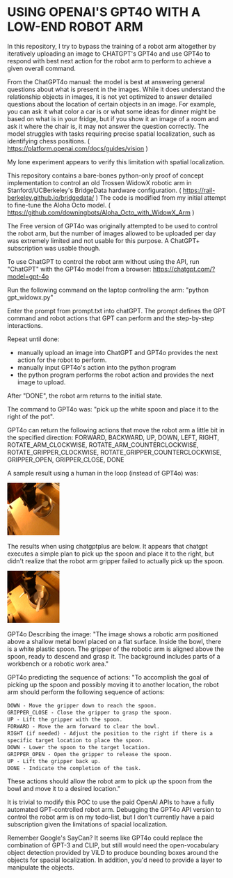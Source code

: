 # USING OPENAI'S GPT4O WITH A LOW-END ROBOT ARM

In this repository, I try to bypass the training of a robot arm altogether
by iteratively uploading an image to CHATGPT's GPT4o and use GPT4o to 
respond with best next action for the robot arm to perform to achieve a 
given overall command.

From the ChatGPT4o manual: the model is best at answering general questions about 
what is present in the images. While it does understand the relationship 
objects in images, it is not yet optimized to answer detailed questions 
about the location of certain objects in an image. For example, you can 
ask it what color a car is or what some ideas for dinner might be based 
on what is in your fridge, but if you show it an image of a room and ask 
it where the chair is, it may not answer the question correctly. The model 
struggles with tasks requiring precise spatial localization, such as 
identifying chess positions. 
( https://platform.openai.com/docs/guides/vision )

My lone experiment appears to verify this limitation with spatial localization.

This repository contains a bare-bones python-only proof of concept implementation 
to control an old Trossen WidowX robotic arm in Stanford/UCBerkeley's BridgeData hardware 
configuration. ( https://rail-berkeley.github.io/bridgedata/ ) The code is modified from my initial attempt to fine-tune 
the Aloha Octo model. ( https://github.com/downingbots/Aloha_Octo_with_WidowX_Arm )

The Free version of GPT4o was originally attempted to be used to control
the robot arm, but the number of images allowed to be uploaded per day was 
extremely limited and not usable for this purpose.  A ChatGPT+ subscription 
was usable though.

To use ChatGPT to control the robot arm without using the API, run "ChatGPT" 
with the GPT4o model from a browser:
https://chatgpt.com/?model=gpt-4o 

Run the following command on the laptop controlling the arm:
"python gpt_widowx.py"

Enter the prompt from prompt.txt into chatGPT. The prompt defines the 
GPT command and robot actions that GPT can perform and the step-by-step
interactions.

Repeat until done:
  - manually upload an image into ChatGPT and GPT4o provides the next 
    action for the robot to perform.  
  - manually input GPT4o's action into the python program
  - the python program performs the robot action and provides the next
    image to upload.

After "DONE", the robot arm returns to the initial state. 

The command to GPT4o was: "pick up the white spoon and place it to the right of the pot".

GPT4o can return the following actions that move the robot arm a little bit in the specified
direction: FORWARD, BACKWARD, UP, DOWN, LEFT, RIGHT, 
ROTATE_ARM_CLOCKWISE, ROTATE_ARM_COUNTERCLOCKWISE, 
ROTATE_GRIPPER_CLOCKWISE,  ROTATE_GRIPPER_COUNTERCLOCKWISE,
GRIPPER_OPEN, GRIPPER_CLOSE,
DONE

A sample result using a human in the loop (instead of GPT4o) was:

<img src="https://github.com/downingbots/GPT4o_with_WidowX-Arm/blob/main/spoon_human.gif" width="120" height="120" />

The results when using chatgptplus are below.  It appears that chatgpt executes 
a simple plan to pick up the spoon and place it to the right, but didn't realize
that the robot arm gripper failed to actually pick up the spoon. 

<img src="https://github.com/downingbots/GPT4o_with_WidowX-Arm/blob/main/spoon_chatgptplus.gif" width="120" height="120" />

GPT4o Describing the image: 
"The image shows a robotic arm positioned above
a shallow metal bowl placed on a flat surface. Inside the bowl, there is a
white plastic spoon. The gripper of the robotic arm is aligned above the
spoon, ready to descend and grasp it. The background includes parts of a
workbench or a robotic work area."

GPT4o predicting the sequence of actions: 
"To accomplish the goal of picking up the spoon and possibly moving it to 
another location, the robot arm should perform the following sequence of actions:

    DOWN - Move the gripper down to reach the spoon.
    GRIPPER_CLOSE - Close the gripper to grasp the spoon.
    UP - Lift the gripper with the spoon.
    FORWARD - Move the arm forward to clear the bowl.
    RIGHT (if needed) - Adjust the position to the right if there is a specific target location to place the spoon.
    DOWN - Lower the spoon to the target location.
    GRIPPER_OPEN - Open the gripper to release the spoon.
    UP - Lift the gripper back up.
    DONE - Indicate the completion of the task.

These actions should allow the robot arm to pick up the spoon from the bowl and move it to a desired location."

It is trivial to modify this POC to use the paid OpenAI APIs to have
a fully automated GPT-controlled robot arm. Debugging the GPT4o API version
to control the robot arm is on my todo-list, but I don't currently have
a paid subscription given the limitations of spacial localization.

Remember Google's SayCan?  It seems like GPT4o could replace the 
combination of GPT-3 and CLIP, but still would need the open-vocabulary
object detection provided by ViLD to produce bounding boxes around the 
objects for spacial localization.  In addition, you'd need to 
provide a layer to manipulate the objects.
